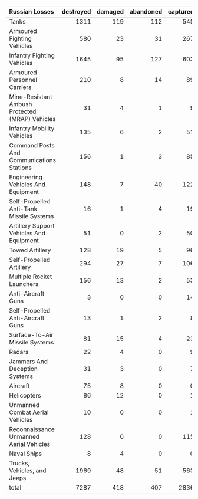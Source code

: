 | Russian Losses                                   |   destroyed |   damaged |   abandoned |   captured |   total |
|:-------------------------------------------------|------------:|----------:|------------:|-----------:|--------:|
| Tanks                                            |        1311 |       119 |         112 |        545 |    2087 |
| Armoured Fighting Vehicles                       |         580 |        23 |          31 |        267 |     901 |
| Infantry Fighting Vehicles                       |        1645 |        95 |         127 |        603 |    2470 |
| Armoured Personnel Carriers                      |         210 |         8 |          14 |         89 |     321 |
| Mine-Resistant Ambush Protected  (MRAP) Vehicles |          31 |         4 |           1 |          9 |      45 |
| Infantry Mobility Vehicles                       |         135 |         6 |           2 |         51 |     194 |
| Command Posts And Communications Stations        |         156 |         1 |           3 |         85 |     245 |
| Engineering Vehicles And Equipment               |         148 |         7 |          40 |        122 |     317 |
| Self-Propelled Anti-Tank Missile Systems         |          16 |         1 |           4 |         19 |      40 |
| Artillery Support Vehicles And Equipment         |          51 |         0 |           2 |         50 |     103 |
| Towed Artillery                                  |         128 |        19 |           5 |         96 |     248 |
| Self-Propelled Artillery                         |         294 |        27 |           7 |        106 |     434 |
| Multiple Rocket Launchers                        |         156 |        13 |           2 |         53 |     224 |
| Anti-Aircraft Guns                               |           3 |         0 |           0 |         14 |      17 |
| Self-Propelled Anti-Aircraft Guns                |          13 |         1 |           2 |          8 |      24 |
| Surface-To-Air Missile Systems                   |          81 |        15 |           4 |         23 |     123 |
| Radars                                           |          22 |         4 |           0 |          9 |      35 |
| Jammers And Deception Systems                    |          31 |         3 |           0 |          7 |      41 |
| Aircraft                                         |          75 |         8 |           0 |          0 |      83 |
| Helicopters                                      |          86 |        12 |           0 |          1 |      99 |
| Unmanned Combat Aerial Vehicles                  |          10 |         0 |           0 |          1 |      11 |
| Reconnaissance Unmanned Aerial Vehicles          |         128 |         0 |           0 |        115 |     243 |
| Naval Ships                                      |           8 |         4 |           0 |          0 |      12 |
| Trucks, Vehicles, and Jeeps                      |        1969 |        48 |          51 |        563 |    2631 |
| total                                            |        7287 |       418 |         407 |       2836 |   10948 |